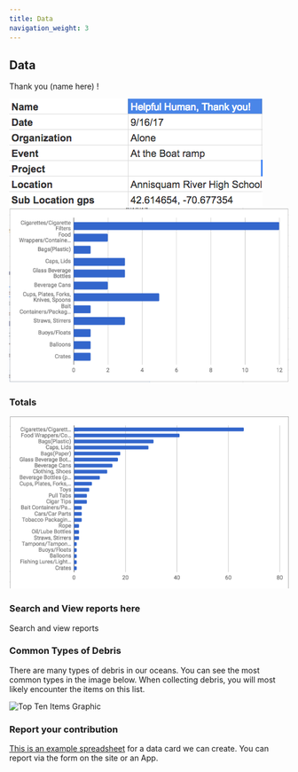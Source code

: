 ```yaml
---
title: Data
navigation_weight: 3
---
```



## Data
Thank you (name here) !

![Report Info](reportinfo.png)
![Report 1](report1.png)

### Totals
![Top Ten Items Graphic](graph1.png)

### Search and View reports here
Search and view reports

### Common Types of Debris

There are many types of debris in our oceans.  You can see the most common types in the image below. When collecting debris, you will most likely encounter the items on this list.


![Top Ten Items Graphic](http://www.salemsound.org/images/Toptenitems_oc.jpg)

### Report your contribution
[This is an example spreadsheet](https://docs.google.com/spreadsheets/d/1_-ADPzs5dTeHf1s3smth88BTFsRLnZ7wsPawDv0ixfo/edit?usp=sharing) for a data card we can create. You can report via the form on the site or an App.


